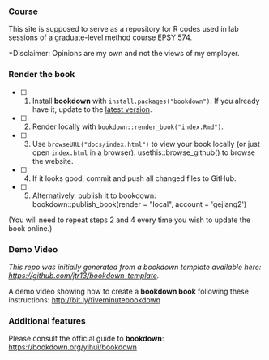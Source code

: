 ### Course

This site is supposed to serve as a repository for R codes used in lab sessions of a graduate-level method course EPSY 574. 

*Disclaimer: Opinions are my own and not the views of my employer.

### Render the book

- [ ] 1. Install **bookdown** with `install.packages("bookdown")`. If you already have it, update to the [latest version](https://CRAN.R-project.org/package=bookdown).

- [ ] 2. Render locally with `bookdown::render_book("index.Rmd")`.

- [ ] 3. Use `browseURL("docs/index.html")` to view your book locally (or just open `index.html` in a browser). usethis::browse_github() to browse the website. 

- [ ] 4. If it looks good, commit and push all changed files to GitHub.

- [ ] 5. Alternatively, publish it to bookdown: bookdown::publish_book(render = "local", account = 'gejiang2')


(You will need to repeat steps 2 and 4 every time you wish to update the book online.)

### Demo Video

*This repo was initially generated from a bookdown template available here: https://github.com/jtr13/bookdown-template.*

A demo video showing how to create a **bookdown book** following these instructions: http://bit.ly/fiveminutebookdown

### Additional features

Please consult the official guide to **bookdown**: https://bookdown.org/yihui/bookdown

